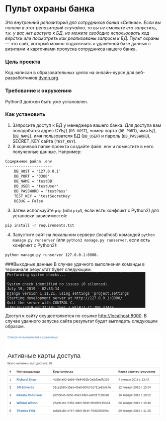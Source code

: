 # Пульт охраны банка

_Это внутренний репозиторий для сотрудников банка «Сияние». Если вы попали в этот репозиторий случайно, то вы не сможете его запустить, т.к. у вас нет доступа к БД, но можете свободно использовать код вёрстки или посмотреть как реализованы запросы к БД._
Пульт охраны — это сайт, который можно подключить к удалённой базе данных с визитами и карточками пропуска сотрудников нашего банка.

### Цель проекта

Код написан в образовательных целях на онлайн-курсе для веб-разработчиков [dvmn.org](https://dvmn.org/modules/django-orm).

### Требование к окружению

Python3 должен быть уже установлен.

### Как установить

1. Запросите доступ к БД у менеджера вашего банка. Для доступа вам понадобятся адрес СУБД (`DB_HOST`), номер порта (`DB_PORT`), имя БД (`DB_NAME`), имя пользователя БД (`DB_USER`) и пароль (`DB_PASSWORD`), SECRET_KEY сайта (`TEST_KEY`).
2. В корневой папке проекта создайте файл .env и поместите в него полученные данные. Например:

```
Содержимое файла .env
---------------------
    DB_HOST = '127.0.0.1'
    DB_PORT = '3300'
    DB_NAME = 'testDB'
    DB_USER = 'testUser'
    DB_PASSWORD = 'testPass'
    TEST_KEY = 'testSecretKey'
    DEBUG = False
```

3. Затем используйте `pip` (или `pip3`, если есть конфликт с Python2) для установки зависимостей:

```
pip install -r requirements.txt
```

4. Запустите сайт на локальном сервере (localhost) командой `python manage.py runserver` (или `python3 manage.py runserver`, если есть конфликт с Python2):

```
python manage.py runserver 127.0.0.1:8000.
```

###Выходные данные
В случае удачного выполнения команды в терминале результат будет следующим.
![terminal result](README_IMAGES/terminal_result.png)

Доступ к сайту осуществляется по ссылке [http://localhost:8000](http://127.0.0.1:8000). В случае удачного запуска сайта результат будет выглядеть следующим образом.

![browser result](README_IMAGES/browser_result.png)
